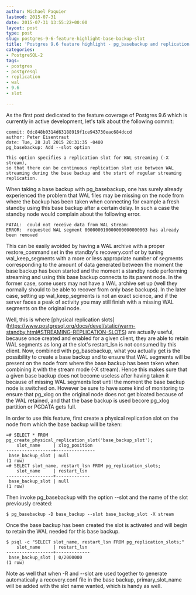 ```yaml
---
author: Michael Paquier
lastmod: 2015-07-31
date: 2015-07-31 13:55:22+00:00
layout: post
type: post
slug: postgres-9-6-feature-highlight-base-backup-slot
title: 'Postgres 9.6 feature highlight - pg_basebackup and replication slots'
categories:
- PostgreSQL-2
tags:
- postgres
- postgresql
- replication
- wal
- 9.6
- slot

---
```


As the first post dedicated to the feature coverage of Postgres 9.6 which
is currently in active development, let's talk about the following commit:

    commit: 0dc848b0314d63188919f1ce943730eac684dccd
    author: Peter Eisentraut
    date: Tue, 28 Jul 2015 20:31:35 -0400
    pg_basebackup: Add --slot option

    This option specifies a replication slot for WAL streaming (-X stream),
    so that there can be continuous replication slot use between WAL
    streaming during the base backup and the start of regular streaming
    replication.

When taking a base backup with pg\_basebackup, one has surely already
experienced the problem that WAL files may be missing on the node from
where the backup has been taken when connecting for example a fresh standby
using this base backup after a certain delay. In such a case the standby node
would complain about the following error.

    FATAL:  could not receive data from WAL stream:
    ERROR:  requested WAL segment 000000010000000000000003 has already been removed

This can be easily avoided by having a WAL archive with a proper
restore\_command set in the standby's recovery.conf or by tuning
wal\_keep\_segments with a more or less appropriate number of segments
corresponding to the amount of data generated between the moment the
base backup has been started and the moment a standby node performing
streaming and using this base backup connects to its parent node. In the
former case, some users may not have a WAL archive set up (well they
normally should to be able to recover from only base backups). In the
later case, setting up wal\_keep\_segments is not an exact science, and
if the server faces a peak of activity you may still finish with a
missing WAL segments on the original node.

Well, this is where [physical replication slots]
(https://www.postgresql.org/docs/devel/static/warm-standby.html#STREAMING-REPLICATION-SLOTS)
are actually useful, because once created and enabled for a given client,
they are able to retain WAL segments as long at the slot's restart\_lsn
is not consumed by this client. Now, combined with pg\_basebackup, what
you actually get is the possibility to create a base backup and to ensure
that WAL segments will be present on the node from where the base backup
has been taken when combining it with the stream mode (-X stream). Hence
this makes sure that a given base backup does not become useless after
having taken it because of missing WAL segments lost until the moment the
base backup node is switched on. However be sure to have some kind of
monitoring to ensure that pg\_xlog on the original node does not get bloated
because of the WAL retained, and that the base backup is used becore
pg\_xlog partition or PGDATA gets full.

In order to use this feature, first create a physical replication slot
on the node from which the base backup will be taken:

    =# SELECT * FROM pg_create_physical_replication_slot('base_backup_slot');
        slot_name     | xlog_position
    ------------------+---------------
     base_backup_slot | null
    (1 row)
    =# SELECT slot_name, restart_lsn FROM pg_replication_slots;
        slot_name     | restart_lsn
    ------------------+-------------
     base_backup_slot | null
    (1 row)

Then invoke pg\_basebackup with the option --slot and the name of the slot
previously created:

    $ pg_basebackup -D base_backup --slot base_backup_slot -X stream

Once the base backup has been created the slot is activated and will begin
to retain the WAL needed for this base backup.

    $ psql -c "SELECT slot_name, restart_lsn FROM pg_replication_slots;"
        slot_name     | restart_lsn
    ------------------+-------------
     base_backup_slot | 0/2000000
    (1 row)

Note as well that when -R and --slot are used together to generate
automatically a recovery.conf file in the base backup,
primary\_slot\_name will be added with the slot name wanted, which is
handy as well.
